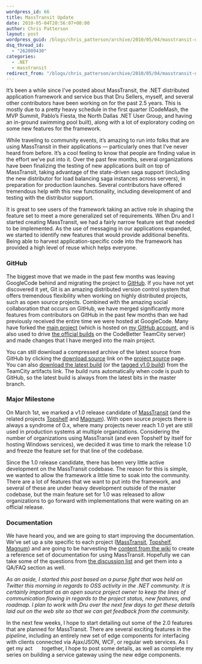 ```yaml
---
wordpress_id: 66
title: MassTransit Update
date: 2010-05-04T20:56:07+00:00
author: Chris Patterson
layout: post
wordpress_guid: /blogs/chris_patterson/archive/2010/05/04/masstransit-update.aspx
dsq_thread_id:
  - "262089430"
categories:
  - .NET
  - masstransit
redirect_from: "/blogs/chris_patterson/archive/2010/05/04/masstransit-update.aspx/"
---
```

It&#8217;s been a while since I&#8217;ve posted about MassTransit, the .NET distributed application framework and service bus that Dru Sellers, myself, and several other contributors have been working on for the past 2.5 years. This is mostly due to a pretty heavy schedule in the first quarter (CodeMash, the MVP Summit, Pablo&#8217;s Fiesta, the North Dallas .NET User Group, and having an in-ground swimming pool built), along with a lot of exploratory coding on some new features for the framework. 

While traveling to community events, it&#8217;s amazing to run into folks that are using MassTransit in their applications &#8212; particularly ones that I&#8217;ve never heard from before. It&#8217;s a cool feeling to know that people are finding value in the effort we&#8217;ve put into it. Over the past few months, several organizations have been finalizing the testing of new applications built on top of MassTransit, taking advantage of the state-driven saga support (including the new distributor for load balancing saga instances across servers), in preparation for production launches. Several contributors have offered tremendous help with this new functionality, including development of and testing with the distributor support. 

It is great to see users of the framework taking an active role in shaping the feature set to meet a more generalized set of requirements. When Dru and I started creating MassTransit, we had a fairly narrow feature set that needed to be implemented. As the use of messaging in our applications expanded, we started to identify new features that would provide additional benefits. Being able to harvest application-specific code into the framework has provided a high level of reuse which helps everyone. 

### GitHub

The biggest move that we made in the past few months was leaving GoogleCode behind and migrating the project to [GitHub](https://github.com/phatboyg). If you have not yet discovered it yet, Git is an amazing distributed version control system that offers tremendous flexibility when working on highly distributed projects, such as open source projects. Combined with the amazing social collaboration that occurs on GitHub, we have merged significantly more features from contributors on GitHub in the past few months than we had previously received the entire time we were hosted at GoogleCode. Many have forked the [main project](https://github.com/phatboyg/MassTransit) (which is hosted on [my GitHub account](https://github.com/phatboyg), and is also used to drive [the official builds](http://teamcity.codebetter.com/project.html?projectId=project6&tab=projectOverview) on the CodeBetter TeamCity server) and made changes that I have merged into the main project. 

You can still download a compressed archive of the latest source from GitHub by clicking the [download source](https://github.com/phatboyg/MassTransit) link on the [project source](https://github.com/phatboyg/MassTransit) page. You can also [download the latest build](http://teamcity.codebetter.com/viewType.html?buildTypeId=bt8&tab=buildTypeStatusDiv) (or the [tagged v1.0 build](http://teamcity.codebetter.com/viewLog.html?buildId=10337&buildTypeId=bt8&tab=artifacts)) from the TeamCity artifacts link. The build runs automatically when code is push to GitHub, so the latest build is always from the latest bits in the master branch. 

### Major Milestone

On March 1st, we marked a v1.0 release candidate of [MassTransit](http://masstransit-project.com/) (and the related projects [Topshelf](http://topshelf-project.com/) and [Magnum](http://magnum-project.net/)). With open source projects there is always a syndrome of 0.x, where many projects never reach 1.0 yet are still used in production systems at multiple organizations. Considering the number of organizations using MassTransit (and even Topshelf by itself for hosting Windows services), we decided it was time to mark the release 1.0 and freeze the feature set for that line of the codebase. 

Since the 1.0 release candidate, there has been very little active development on the MassTransit codebase. The reason for this is simple, we wanted to allow the framework a little time to soak into the community. There are a lot of features that we want to put into the framework, and several of these are under heavy development outside of the master codebase, but the main feature set for 1.0 was released to allow organizations to go forward with implementations that were waiting on an official release. 

### Documentation

We have heard you, and we are going to start improving the documentation. We&#8217;ve set up a site specific to each project ([MassTransit](http://masstransit-project.com/), [Topshelf](http://topshelf-project.com/), [Magnum](http://magnum-project.net/)) and are going to be harvesting the [content from the wiki](http://masstransit.pbworks.com/) to create a reference set of documentation for using MassTransit. Hopefully we can take some of the questions from [the discussion list](http://groups.google.com/group/masstransit-discuss) and get them into a QA/FAQ section as well. 

_As an aside, I started this post based on a purse fight that was held on Twitter this morning in regards to OSS activity in the .NET community. It is certainly important as an open source project owner to keep the lines of communication flowing in regards to the project status, new features, and roadmap. I plan to work with Dru over the next few days to get these details laid out on the web site so that we can get feedback from the community._ 

In the next few weeks, I hope to start detailing out some of the 2.0 features that are planned for MassTransit. There are several exciting features in the _pipeline_, including an entirely new set of edge components for interfacing with clients connected via Ajax/JSON, WCF, or regular web services. As I get my act<span style="color:white">ors</span> together, I hope to post some details, as well as complete my series on building a service gateway using the new edge components.
